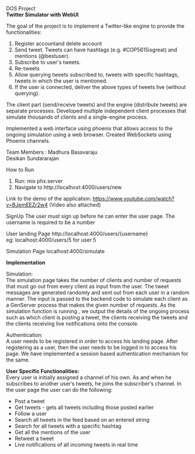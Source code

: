 DOS Project<br/>
**Twitter Simulator with WebUI**

The goal of the project is to implement a Twitter-like engine to provide the functionalities:

1. Register accountand delete account
2. Send tweet. Tweets can have hashtags (e.g. #COP5615isgreat) and mentions (@bestuser).
3. Subscribe to user's tweets.
4. Re-tweets
5. Allow querying tweets subscribed to, tweets with specific hashtags, tweets in which the user is mentioned.
6. If the user is connected, deliver the above types of tweets live (without querying).

The client part (send/receive tweets) and the engine (distribute tweets) are separate processes.
Developed multiple independent client processes that simulate thousands of clients and a single-engine process.

Implemented a web interface using phoenix that allows access to the ongoing simulation using a web browser. Created WebSockets using Phoenix channels.

Team Members : 
Madhura Basavaraju<br/>
Desikan Sundararajan 

How to Run

1) Run: mix phx.server
2) Navigate to http://localhost:4000/users/new

Link to the demo of the application: https://www.youtube.com/watch?v=BJemEEZr2w4
(Video also attached)

SignUp 
The user must sign up before he can enter the user page.
The username is required to be a number

User landing Page
http://localhost:4000/users/{username}   
eg: localhost:4000/users/5 for user 5

Simulation Page
localhost:4000/simulate


**Implementation**

Simulation:<br/>
The simulation page takes the number of clients and number of requests that must go out from every client as input from the user. The tweet messages are generated randomly and sent out from each user in a random manner. The input is passed to the backend code to simulate each client as a GenServer process that makes the given number of requests. As the simulation function is running , we output the details of the ongoing process such as which client is posting a tweet, the clients receiving the tweets and the clients receiving live notifications onto the console.


Authentication:<br/>
A user needs to be registered in order to access his landing page. After registering as a user, then the user needs to be logged in to access his page. We have implemented a session based authentication mechanism for the same. 

**User Specific Functionalities:**<br/>
Every user is initially assigned a channel of his own. As and when he subscribes to another user’s tweets, he joins the subscriber’s channel.
  In the user page the user can do the following: 

  * Post a tweet
  * Get tweets -  gets all tweets including those posted earlier
  * Follow a user
  * Search all tweets in the  feed based on an entered string
  * Search for all tweets with a specific hashtag
  * Get all the mentions of the user
  * Retweet a tweet
  * Live notifications of all incoming tweets in real time
